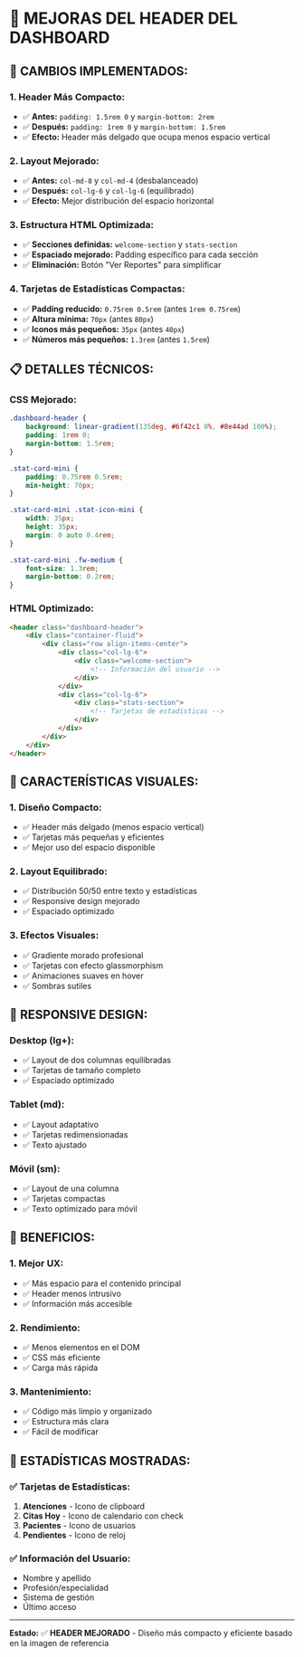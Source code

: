 # 🎨 MEJORAS DEL HEADER DEL DASHBOARD

## 🎯 **CAMBIOS IMPLEMENTADOS:**

### **1. Header Más Compacto:**
- ✅ **Antes:** `padding: 1.5rem 0` y `margin-bottom: 2rem`
- ✅ **Después:** `padding: 1rem 0` y `margin-bottom: 1.5rem`
- ✅ **Efecto:** Header más delgado que ocupa menos espacio vertical

### **2. Layout Mejorado:**
- ✅ **Antes:** `col-md-8` y `col-md-4` (desbalanceado)
- ✅ **Después:** `col-lg-6` y `col-lg-6` (equilibrado)
- ✅ **Efecto:** Mejor distribución del espacio horizontal

### **3. Estructura HTML Optimizada:**
- ✅ **Secciones definidas:** `welcome-section` y `stats-section`
- ✅ **Espaciado mejorado:** Padding específico para cada sección
- ✅ **Eliminación:** Botón "Ver Reportes" para simplificar

### **4. Tarjetas de Estadísticas Compactas:**
- ✅ **Padding reducido:** `0.75rem 0.5rem` (antes `1rem 0.75rem`)
- ✅ **Altura mínima:** `70px` (antes `80px`)
- ✅ **Iconos más pequeños:** `35px` (antes `40px`)
- ✅ **Números más pequeños:** `1.3rem` (antes `1.5rem`)

## 📋 **DETALLES TÉCNICOS:**

### **CSS Mejorado:**
```css
.dashboard-header {
    background: linear-gradient(135deg, #6f42c1 0%, #8e44ad 100%);
    padding: 1rem 0;
    margin-bottom: 1.5rem;
}

.stat-card-mini {
    padding: 0.75rem 0.5rem;
    min-height: 70px;
}

.stat-card-mini .stat-icon-mini {
    width: 35px;
    height: 35px;
    margin: 0 auto 0.4rem;
}

.stat-card-mini .fw-medium {
    font-size: 1.3rem;
    margin-bottom: 0.2rem;
}
```

### **HTML Optimizado:**
```html
<header class="dashboard-header">
    <div class="container-fluid">
        <div class="row align-items-center">
            <div class="col-lg-6">
                <div class="welcome-section">
                    <!-- Información del usuario -->
                </div>
            </div>
            <div class="col-lg-6">
                <div class="stats-section">
                    <!-- Tarjetas de estadísticas -->
                </div>
            </div>
        </div>
    </div>
</header>
```

## 🎨 **CARACTERÍSTICAS VISUALES:**

### **1. Diseño Compacto:**
- ✅ Header más delgado (menos espacio vertical)
- ✅ Tarjetas más pequeñas y eficientes
- ✅ Mejor uso del espacio disponible

### **2. Layout Equilibrado:**
- ✅ Distribución 50/50 entre texto y estadísticas
- ✅ Responsive design mejorado
- ✅ Espaciado optimizado

### **3. Efectos Visuales:**
- ✅ Gradiente morado profesional
- ✅ Tarjetas con efecto glassmorphism
- ✅ Animaciones suaves en hover
- ✅ Sombras sutiles

## 📱 **RESPONSIVE DESIGN:**

### **Desktop (lg+):**
- ✅ Layout de dos columnas equilibradas
- ✅ Tarjetas de tamaño completo
- ✅ Espaciado optimizado

### **Tablet (md):**
- ✅ Layout adaptativo
- ✅ Tarjetas redimensionadas
- ✅ Texto ajustado

### **Móvil (sm):**
- ✅ Layout de una columna
- ✅ Tarjetas compactas
- ✅ Texto optimizado para móvil

## 🚀 **BENEFICIOS:**

### **1. Mejor UX:**
- ✅ Más espacio para el contenido principal
- ✅ Header menos intrusivo
- ✅ Información más accesible

### **2. Rendimiento:**
- ✅ Menos elementos en el DOM
- ✅ CSS más eficiente
- ✅ Carga más rápida

### **3. Mantenimiento:**
- ✅ Código más limpio y organizado
- ✅ Estructura más clara
- ✅ Fácil de modificar

## 🎯 **ESTADÍSTICAS MOSTRADAS:**

### **✅ Tarjetas de Estadísticas:**
1. **Atenciones** - Icono de clipboard
2. **Citas Hoy** - Icono de calendario con check
3. **Pacientes** - Icono de usuarios
4. **Pendientes** - Icono de reloj

### **✅ Información del Usuario:**
- Nombre y apellido
- Profesión/especialidad
- Sistema de gestión
- Último acceso

---

**Estado:** ✅ **HEADER MEJORADO** - Diseño más compacto y eficiente basado en la imagen de referencia 